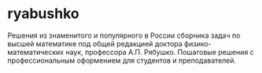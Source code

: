 # ryabushko
Решения из знаменитого и популярного в России сборника задач по высшей математике под общей редакцией доктора физико-математических наук, профессора А.П. Рябушко. Пошаговые решения с профессиональным оформением для студентов и преподавателей.
